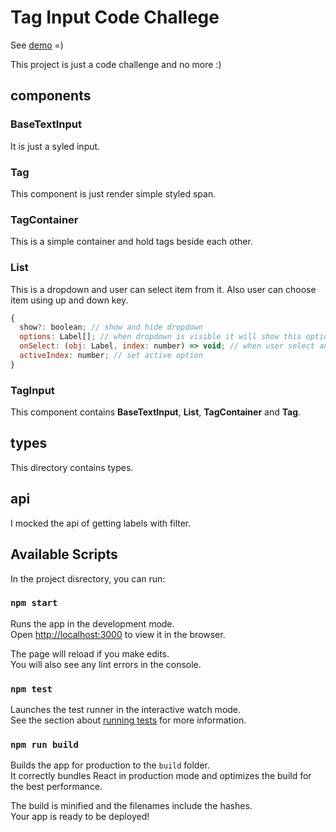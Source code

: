 # Tag Input Code Challege

See [demo](https://tag-input-code-challenge.herokuapp.com/) =)

This project is just a code challenge and no more :)

## components

### **BaseTextInput**

It is just a syled input.

### **Tag**

This component is just render simple styled span.

### **TagContainer**

This is a simple container and hold tags beside each other.

### **List**

This is a dropdown and user can select item from it. Also user can choose item using up and down key.

```jsx
{
  show?: boolean; // show and hide dropdown
  options: Label[]; // when dropdown is visible it will show this options
  onSelect: (obj: Label, index: number) => void; // when user select an option this function will be triggered
  activeIndex: number; // set active option
}
```

### **TagInput**

This component contains **BaseTextInput**, **List**, **TagContainer** and **Tag**.

## types

This directory contains types.

## api

I mocked the api of getting labels with filter.

## Available Scripts

In the project disrectory, you can run:

### `npm start`

Runs the app in the development mode.\
Open [http://localhost:3000](http://localhost:3000) to view it in the browser.

The page will reload if you make edits.\
You will also see any lint errors in the console.

### `npm test`

Launches the test runner in the interactive watch mode.\
See the section about [running tests](https://facebook.github.io/create-react-app/docs/running-tests) for more information.

### `npm run build`

Builds the app for production to the `build` folder.\
It correctly bundles React in production mode and optimizes the build for the best performance.

The build is minified and the filenames include the hashes.\
Your app is ready to be deployed!

